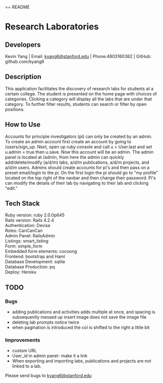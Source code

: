 == README

# Research Laboratories

## Developers
Kevin Yang  |  Email: kyang6@stanford.edu  |  Phone:4803160382  |  GitHub: github.com/kyang6

## Description
This application facilitates the discovery of research labs for students at a certain college. The student is presented on the home page with choices of categories. Clicking a category will display all the labs that are under that category. To further filter results, students can search or filter by open positions.

## How to Use
Accounts for principle investigators (pi) can only be created by an admin. To create an admin account first create an account by going to /users/sign_up. Next, open up ruby console and call u = User.last and set u.admin = true then u.save. Now this account will be an admin. The admin panel is located at /admin, from here the admin can quickly add/delete/modify (a/d/m) labs, a/d/m publications, a/d/m projects, and a/d/m users. Admins should create accounts for pi's and then pass on a preset email/login to the pi. On the first login the pi should go to "my profile" located on the top right of the navbar and then change their password. Pi's can modify the details of their lab by navigating to their lab and clicking "edit."

## Tech Stack
Ruby version: ruby 2.0.0p645  
Rails version: Rails 4.2.4  
Authentication: Devise  
Roles: CanCanCan  
Admin Panel: RailsAdmin  
Listings: smart_listing  
Form: simple_form  
Embedded form elements: cocoong  
Frontend: bootstrap and Haml  
Database Development: sqlite  
Database Production: pq  
Deploy: Heroku


## TODO
### Bugs
- adding publications and activities adds multiple at once, and spacing is subsequently messed up
insert image does not save the image file 
- deleting lab prompts notice twice
- when pagination is introduced the col is shifted to the right a little bit

### Improvements
- custom URL
- User_id in admin panel- make it a link
- When exporting and importing labs, publications and projects are not linked to a lab.


Please send bugs to kyang6@stanford.edu


